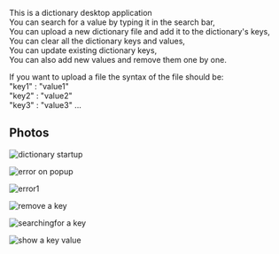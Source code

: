 This is a dictionary desktop application  
You can search for a value by typing it in the search bar,  
You can upload a new dictionary file and add it to the dictionary's keys,  
You can clear all the dictionary keys and values,  
You can update existing dictionary keys,  
You can also add new values and remove them one by one.  

If you want to upload a file the syntax of the file should be:  
"key1" : "value1"  
"key2" : "value2"  
"key3" : "value3" ...  

## Photos

![dictionary startup](https://github.com/sefi0609/Java/assets/81361291/33419b3d-98c6-44b2-8c63-e3a114aad8fe)

![error on popup](https://github.com/sefi0609/Java/assets/81361291/a7539f09-5768-49b5-8164-07d4cc1837a2)

![error1](https://github.com/sefi0609/Java/assets/81361291/2cc2671e-2c9d-4c7b-93f0-babf0aae199e)

![remove a key](https://github.com/sefi0609/Java/assets/81361291/352a8c64-5c89-497e-ba85-f4e12266d354)

![searchingfor a key](https://github.com/sefi0609/Java/assets/81361291/b41d20f8-6375-4541-ab69-7a2008b8aa1d)

![show a key value](https://github.com/sefi0609/Java/assets/81361291/28ef3c8d-c6e1-4db2-9ccf-ea60b968784b)
